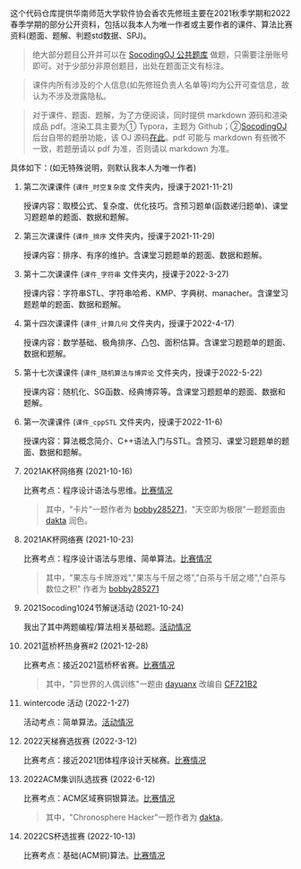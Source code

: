 这个代码仓库提供华南师范大学软件协会香农先修班主要在2021秋季学期和2022春季学期的部分公开资料，包括以我本人为唯一作者或主要作者的课件、算法比赛资料(题面、题解、判题std数据、SPJ)。

> 绝大部分题目公开并可以在 [SocodingOJ 公共题库](https://oj.socoding.cn/problem/index) 做题，只需要注册账号即可。对于少部分非原创题目，出处在题面正文有标注。

> 课件内所有涉及的个人信息(如先修班负责人名单等)均为公开可查信息，故认为不涉及泄露隐私。

> 对于课件、题面、题解，为了方便阅读，同时提供 markdown 源码和渲染成品 pdf。渲染工具主要为① Typora，主题为 Github；②[SocodingOJ](https://oj.socoding.cn/) 后台自带的题册功能，该 OJ 源码[在此](https://github.com/scnu-socoding/scnuoj)。pdf 可能与 markdown 有些微不一致，若题册请以 pdf 为准，否则请以 markdown 为准。

具体如下：(如无特殊说明，则默认我本人为唯一作者)

1. 第二次课课件 (`课件_时空复杂度` 文件夹内，授课于2021-11-21)

   授课内容：取模公式、复杂度、优化技巧。含预习题单(函数递归题单)、课堂习题题单的题面、数据和题解。

2. 第三次课课件 (`课件_排序` 文件夹内，授课于2021-11-29)

   授课内容：排序、有序的维护。含课堂习题题单的题面、数据和题解。

3. 第十二次课课件 (`课件_字符串` 文件夹内，授课于2022-3-27)

   授课内容：字符串STL、字符串哈希、KMP、字典树、manacher。含课堂习题题单的题面、数据和题解。

4. 第十四次课课件 (`课件_计算几何` 文件夹内，授课于2022-4-17)

   授课内容：数学基础、极角排序、凸包、面积估算。含课堂习题题单的题面、数据和题解。

5. 第十七次课课件 (`课件_随机算法与博弈论` 文件夹内，授课于2022-5-22)

   授课内容：随机化、SG函数、经典博弈等。含课堂习题题单的题面、数据和题解。

6. 第一次课课件 (`课件_cppSTL` 文件夹内，授课于2022-11-6)

   授课内容：算法概念简介、C++语法入门与STL。含预习、课堂习题题单的题面、数据和题解。

7. 2021AK杯网络赛 (2021-10-16)

   比赛考点：程序设计语法与思维。[比赛情况](https://oj.socoding.cn/contest/standing?id=371)

   > 其中，"卡片"一题作者为 [bobby285271](https://github.com/bobby285271)，"天空即为极限"一题题面由 [dakta](https://github.com/loomts) 润色。

8. 2021AK杯网络赛 (2021-10-23)

   比赛考点：程序设计语法与思维、简单算法。[比赛情况](https://oj.socoding.cn/contest/standing?id=375)

   > 其中，"果冻与卡牌游戏","果冻与千层之塔","白茶与千层之塔","白茶与数位之积" 作者为 [bobby285271](https://github.com/bobby285271)

9. 2021Socoding1024节解谜活动 (2021-10-24)

   我出了其中两题编程/算法相关基础题。[活动情况](https://mp.weixin.qq.com/s/gZIo41p02bjrDivDVqa6RA)

10. 2021蓝桥杯热身赛\#2 (2021-12-28)

    比赛考点：接近2021蓝桥杯省赛。[比赛情况](https://oj.socoding.cn/contest/standing?id=415)

    > 其中，"异世界的人偶训练"一题由 [dayuanx](https://github.com/Dayuan-mc) 改编自 [CF721B2](https://codeforces.com/problemset/problem/1527/B2)

11. wintercode 活动 (2022-1-27)

    活动考点：简单算法。[活动情况](https://mp.weixin.qq.com/s?__biz=MzIyMjc3NDQ4OQ==&mid=2247486398&idx=1&sn=b71e701ca84b8caf7747315d3fd90d48&chksm=e8291e08df5e971e29b87d0c9026ba11e85e4e743b66bcd7fd000df7e7543342e7bfd3c56635&mpshare=1&scene=2&srcid=0127baLY9UniiWikTCBGHW3k&sharer_sharetime=1643254499404&sharer_shareid=715050024becca24a42dc202eca6cc0e#rd)

12. 2022天梯赛选拔赛 (2022-3-12)

    比赛考点：接近2021团体程序设计天梯赛。[比赛情况](https://oj.socoding.cn/contest/standing?id=453)

13. 2022ACM集训队选拔赛 (2022-6-12)

    比赛考点：ACM区域赛铜银算法。[比赛情况](https://oj.socoding.cn/contest/standing?id=471)

    > 其中，"Chronosphere Hacker"一题作者为 [dakta](https://github.com/loomts)。

14. 2022CS杯选拔赛 (2022-10-13)

    比赛考点：基础(ACM铜)算法。[比赛情况](http://csoj.scnu.edu.cn/contest/71/rank)

